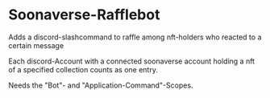 # Soonaverse-Rafflebot
Adds a discord-slashcommand to raffle among nft-holders who reacted to a certain message

Each discord-Account with a connected soonaverse account holding a nft of a specified collection counts as one entry.

Needs the "Bot"- and "Application-Command"-Scopes.
